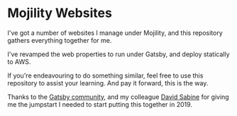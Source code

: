 # Mojility Websites

I've got a number of websites I manage under Mojility, and this repository gathers everything together for me.

I've revamped the web properties to run under Gatsby, and deploy statically to AWS.

If you're endeavouring to do something similar, feel free to use this repository to assist your learning. And pay it forward, this is the way.

Thanks to the [Gatsby community](https://www.gatsbyjs.org/), and my colleague [David Sabine](https://scrum.works/) for giving me the jumpstart I needed to start putting this together in 2019.
